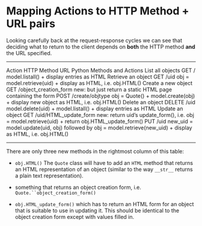 # Mapping Actions to HTTP Method + URL pairs

Looking carefully back at the request-response cycles we can see that
deciding what to return to the client depends on **both** the HTTP
method **and** the URL specified.

  --------------------- ------------- ----------------------- ---------------------------------------------------------------------------------------------------------------
  Action                HTTP Method   URL                     Python Methods and Actions
  List all objects      GET           /                       model.listall() + display entries as HTML
  Retrieve an object    GET           /uid                    obj = model.retrieve(uid) + display as HTML, i.e. obj.HTML()
  Create a new object   GET           /object_creation_form   new: but just return a static HTML page containing the form
                        POST          /create/objtype         obj = Quote() + model.create(obj) + display new object as HTML, i.e. obj.HTML()
  Delete an object      DELETE        /uid                    model.delete(uid) + model.listall() + display entries as HTML
  Update an object      GET           /uid/HTML_update_form   new: return uid’s update_form(), i.e. obj = model.retrieve(uid) + return obj.HTML_update_form()
                        PUT           /uid                    new_uid = model.update(uid, obj) followed by obj = model.retrieve(new_uid) + display as HTML, i.e. obj.HTML()
  --------------------- ------------- ----------------------- ---------------------------------------------------------------------------------------------------------------

There are only three new methods in the rightmost column of this table:

-   `obj.HTML()` The `Quote` class will have to add an `HTML` method
    that returns an HTML representation of an object (similar to the way
    `__str__` returns a plain text representation).

-   something that returns an object creation form, i.e.
    `Quote.``object_creation_form()`

-   `obj.HTML_update_form()` which has to return an HTML form for an
    object that is suitable to use in updating it. This should be
    identical to the object creation form except with values filled in.
